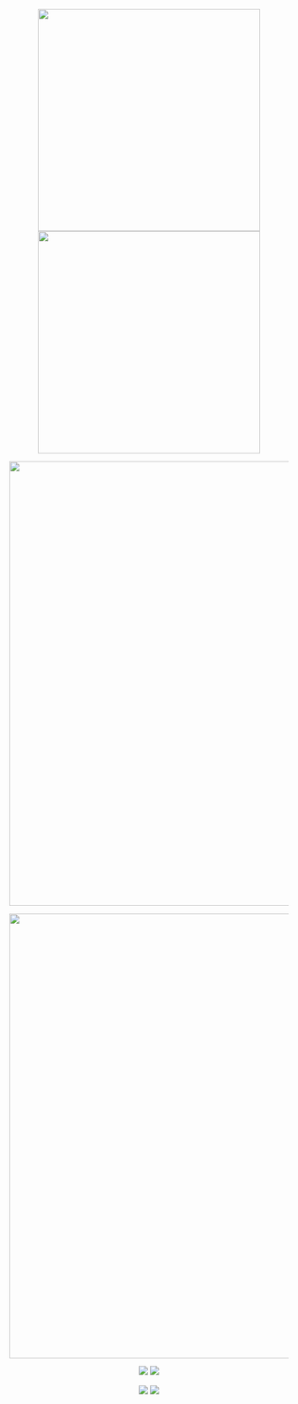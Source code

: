 <!-- <p align="center">
    <img src="https://capsule-render.vercel.app/api?type=waving&color=timeGradient&height=300&&section=header&text=Hello%20World&fontSize=90&fontAlign=50&fontAlignY=30&desc=i%20am%20yqqyyq!&descAlign=50&descSize=30&descAlignY=60&animation=twinkling" />
</p>
<p align="center">
    <img width="800" src="https://readme-typing-svg.demolab.com?font=Orbitron&size=22&pause=1000&center=true&vCenter=true&random=false&width=600&lines=Welcome+my+page!;I+am+programming!" />
</p> -->
<p align="center">
    <img width="400" src="https://github-readme-stats.vercel.app/api?username=yqqyyq&theme=transparent&show_icons=true&hide_border=true&show=reviews,discussions_started&hide_title=true&hide=contribs&number_format=long&count_private=true" />
    <img width="400" src="https://streak-stats.demolab.com?user=yqqyyq&theme=transparent&hide_border=true" />
</p>
<p align="center">
    <img width="800" src="https://github-readme-activity-graph.vercel.app/graph?username=yqqyyq&theme=github-compact&hide_border=true&area=true&custom_title=Contribution%20Graph" />
</p> 
<!-- <p align="center">
    <img width="800" src="https://github-profile-trophy.vercel.app/?username=yqqyyq&no-bg=true&no-frame=true&theme=algolia" />
</p> -->
<p align="center">
    <img width="800" src="https://go-skill-icons.vercel.app/api/icons?i=docker,maven,gradle,nginx,py,java,kotlin,nodejs,html,css,js,md&titles=true">
</p>
<p align="center">
    <a href="https://github.com/yqqyyq"><img src="https://img.shields.io/badge/GitHub-yqqyyq-blue?logo=github" /></a>
    <a href="https://gitee.com/yqqyyq"><img src="https://img.shields.io/badge/Gitee-yqqyyq-blue?logo=gitee" /></a>
</p>
<p align="center">
    <img align="center" src="https://github-readme-stats.vercel.app/api/wakatime?username=yqqyyq&theme=transparent&hide_border=true&layout=compact&langs_count=22&range=last_7_days" />
    <img align="center" src="https://github-readme-stats.vercel.app/api/top-langs/?username=yqqyyq&theme=transparent&hide_border=true&layout=donut-vertical&langs_count=6" />
</p>
<!-- <p align="center">
    <img src="https://capsule-render.vercel.app/api?type=waving&color=timeGradient&height=300&&section=footer&text=End&fontSize=90&fontAlign=50&fontAlignY=70&desc=Bug!&descAlign=50&descSize=30&descAlignY=40&animation=twinkling" />
</p> -->
